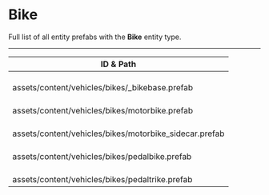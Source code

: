 # Bike
Full list of all <Badge type="warning" text="5"/> entity prefabs with the **Bike** entity type.

---
| ID & Path |
| --- |
| <a href="#1485211"><Badge id="1485211" type="tip" text="#"/></a> <Badge type="tip" text="1485211"/> <Badge type="info" text="Gibbable"/> <Badge type="info" text="RigidbodyInfo"/> <Badge type="info" text="RealmedRemove"/> <Badge type="info" text="MagnetLiftable"/> <Badge type="info" text="PrefabInformation"/> <Badge type="info" text="Model"/> <Badge type="info" text="Spawnable"/> <br> assets/content/vehicles/bikes/_bikebase.prefab |
| <a href="#248647596"><Badge id="248647596" type="tip" text="#"/></a> <Badge type="tip" text="248647596"/> <Badge type="info" text="Gibbable"/> <Badge type="info" text="RigidbodyInfo"/> <Badge type="info" text="RealmedRemove"/> <Badge type="info" text="MagnetLiftable"/> <Badge type="info" text="PrefabInformation"/> <Badge type="info" text="Model"/> <Badge type="info" text="Spawnable"/> <br> assets/content/vehicles/bikes/motorbike.prefab |
| <a href="#573812"><Badge id="573812" type="tip" text="#"/></a> <Badge type="tip" text="573812"/> <Badge type="info" text="Gibbable"/> <Badge type="info" text="RigidbodyInfo"/> <Badge type="info" text="RealmedRemove"/> <Badge type="info" text="MagnetLiftable"/> <Badge type="info" text="PrefabInformation"/> <Badge type="info" text="Model"/> <Badge type="info" text="Spawnable"/> <br> assets/content/vehicles/bikes/motorbike_sidecar.prefab |
| <a href="#226383098"><Badge id="226383098" type="tip" text="#"/></a> <Badge type="tip" text="226383098"/> <Badge type="info" text="Gibbable"/> <Badge type="info" text="RigidbodyInfo"/> <Badge type="info" text="RealmedRemove"/> <Badge type="info" text="MagnetLiftable"/> <Badge type="info" text="PrefabInformation"/> <Badge type="info" text="Model"/> <Badge type="info" text="Spawnable"/> <Badge type="info" text="PrefabParameters"/> <br> assets/content/vehicles/bikes/pedalbike.prefab |
| <a href="#383359455"><Badge id="383359455" type="tip" text="#"/></a> <Badge type="tip" text="383359455"/> <Badge type="info" text="Gibbable"/> <Badge type="info" text="RigidbodyInfo"/> <Badge type="info" text="RealmedRemove"/> <Badge type="info" text="MagnetLiftable"/> <Badge type="info" text="PrefabInformation"/> <Badge type="info" text="Model"/> <Badge type="info" text="Spawnable"/> <Badge type="info" text="PrefabParameters"/> <br> assets/content/vehicles/bikes/pedaltrike.prefab |
